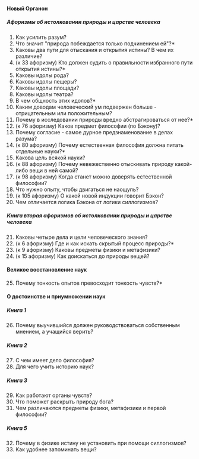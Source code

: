 #### Новый Органон
##### Афоризмы об истолковании природы и царстве человека
1. Как усилить разум?
2. Что значит "природа побеждается только подчинением ей"?*
3. Каковы два пути для отыскания и открытия истины? В чем их различие?
4. (к 33 афоризму) Кто должен судить о правильности избранного пути открытия истины?*
5. Каковы идолы рода?
6. Каковы идолы пещеры?
7. Каковы идолы площади?
8. Каковы идолы театра?
9. В чем общность этих идолов?*
10. Каким доводам человеческий ум подвержен больше - отрицательным или положительным?
11. Почему в исследовании природы вредно абстрагироваться от нее?*
12. (к 76 афоризму) Каков предмет философии (по Бэкону)?
13. Почему согласие - самое дурное предзнаменование в делах разума?
14. (к 80 афоризму) Почему естественная философия должна питать отдельные науки?*
15. Какова цель всякой науки?
16. (к 88 афоризму) Почему невежественно отыскивать природу какой-либо вещи в ней самой?
17. (к 98 афоризму) Когда станет можно доверять естественной философии?
18. Что нужно опыту, чтобы двигаться не наощупь?
19. (к 105 афоризму) О какой новой индукции говорит Бэкон?
20. Чем отличается логика Бэкона от логики силлогизмов?
##### Книга вторая афоризмов об истолковании природы и царстве человека
21. Каковы четыре дела и цели человеческого знания?
22. (к 6 афоризму) Где и как искать скрытый процесс природы?*
23. (к 9 афоризму) Каковы предметы физики и метафизики?
24. (к 15 афоризму) Как доискаться до природы вещей?
#### Великое восстановление наук
25. Почему тонкость опытов превосходит тонкость чувств?*
#### О достоинстве и приумножении наук
##### Книга 1
26. Почему выучившийся должен руководствоваться собственным мнением, а учащийся верить?
##### Книга 2
27. С чем имеет дело философия?
28. Для чего учить историю наук?
##### Книга 3
29. Как работают органы чувств?
30. Что поможет раскрыть природу бога?
31. Чем различаются предметы физики, метафизики и первой философии?
##### Книга 5
32. Почему в физике истину не установить при помощи силлогизмов?
33. Как удобнее запоминать вещи?